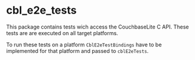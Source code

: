 # cbl_e2e_tests

This package contains tests wich access the CouchbaseLite C API. These tests are
are executed on all target platforms.

To run these tests on a platform `CblE2eTestBindings` have to be implemented for
that platform and passed to `cblE2eTests`.
